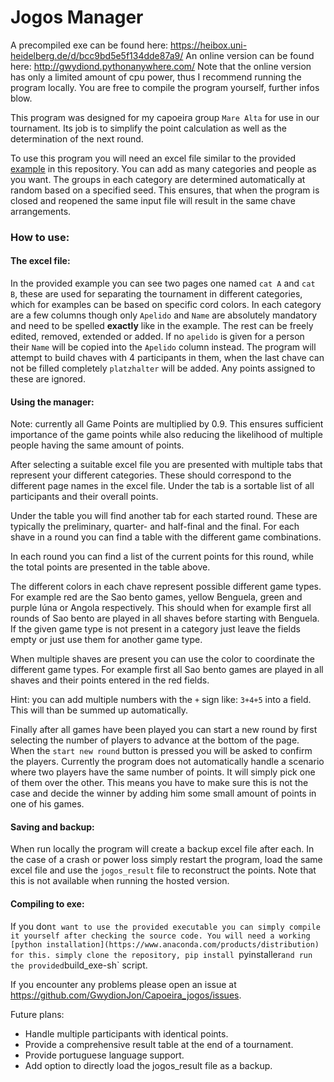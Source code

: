 # Jogos Manager
A precompiled exe can be found here: https://heibox.uni-heidelberg.de/d/bcc9bd5e5f134dde87a9/
An online version can be found here: http://gwydiond.pythonanywhere.com/
Note that the online version has only a limited amount of cpu power, thus I recommend running the program locally.
You are free to compile the program yourself, further infos blow.


This program was designed for my capoeira group `Mare Alta` for use in our tournament.
Its job is to simplify the point calculation as well as the determination of the next round.

To use this program you will need an excel file similar to the provided [example](https://github.com/GwydionJon/Capoeira_jogos/blob/main/examples/example_excel_file.xlsx) in this repository.
You can add as many categories and people as you want.
The groups in each category are determined automatically at random based on a specified seed.
This ensures, that when the program is closed and reopened the same input file will result in the same chave arrangements.


### How to use:

#### The excel file:
In the provided example you can see two pages one named `cat A` and `cat B`, these are used for separating the tournament in different categories, which for examples can be based on specific cord colors.
In each category are a few columns though only `Apelido` and `Name` are absolutely mandatory and need to be spelled **exactly** like in the example. The rest can be freely edited, removed, extended or added.
If no `apelido` is given for a person their `Name` will be copied into the `Apelido` column instead.
The program will attempt  to build chaves with 4 participants in them, when the last chave can not be filled completely `platzhalter` will be added. Any points assigned to these are ignored.


#### Using the manager:
Note: currently all Game Points are multiplied by 0.9. This ensures sufficient importance of the game points while also reducing the likelihood of multiple people having the same amount of points.

After selecting a suitable excel file you are presented with multiple tabs that represent your different categories.
These should correspond to the different page names in the excel file. Under the tab is a sortable list of all participants and their overall points.

Under the table you will find another tab for each started round.
These are typically the preliminary, quarter- and half-final and the final.
For each shave in a round you can find a table with the different game combinations.

In each round you can find a list of the current points for this round, while the total points are presented in the table above.

The different colors in each chave represent possible different game types. For example red are the Sao bento games, yellow Benguela, green and purple Iúna or Angola respectively.
This should when for example first all rounds of Sao bento are played in all shaves before starting with Benguela. If the given game type is not present in a category just leave the fields empty or just use them for another game type.

When multiple shaves are present you can use the color to coordinate the different game types. For example first all Sao bento games are played in all shaves and their points entered in the red fields.

Hint: you can add multiple numbers with the `+` sign like: `3+4+5` into a field. This will than be summed up automatically.

Finally after all games have been played you can start a new round by first selecting the number of players to advance at the bottom of the page. When the `start new round` button is pressed you will be asked to confirm the players. Currently the program does not automatically handle a scenario where two players have the same number of points. It will simply pick one of them over the other. This means you have to make sure this is not the case and decide the winner by adding him some small amount of points in one of his games.

#### Saving and backup:
When run locally the program will create a backup excel file after each. In the case of a crash or power loss simply restart the program, load the same excel file and use the `jogos_result` file to reconstruct the points.
Note that this is not available when running the hosted version.

#### Compiling to exe:
If you don`t want to use the provided executable you can simply compile it yourself after checking the source code.
You will need a working [python installation](https://www.anaconda.com/products/distribution) for this.
simply clone the repository, pip install `pyinstaller`
and run the provided `build_exe-sh` script.



If you encounter any problems please open an issue at https://github.com/GwydionJon/Capoeira_jogos/issues.

Future plans:
- Handle multiple participants with identical points.
- Provide a comprehensive result table at the end of a tournament.
- Provide portuguese language support.
- Add option to directly load the jogos_result file as a backup.